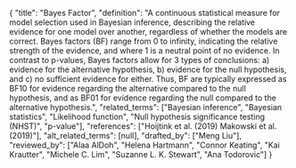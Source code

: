 {
    "title": "Bayes Factor",
    "definition": "A continuous statistical measure for model selection used in Bayesian inference, describing the relative evidence for one model over another, regardless of whether the models are correct. Bayes factors (BF) range from 0 to infinity, indicating the relative strength of the evidence, and where 1 is a neutral point of no evidence. In contrast to p-values, Bayes factors allow for 3 types of conclusions: a) evidence for the alternative hypothesis, b) evidence for the null hypothesis, and c) no sufficient evidence for either. Thus, BF are typically expressed as BF10 for evidence regarding the alternative compared to the null hypothesis, and as BF01 for evidence regarding the null compared to the alternative hypothesis.",
    "related_terms": ["Bayesian inference", "Bayesian statistics", "Likelihood function", "Null hypothesis significance testing (NHST)", "p-value"],
    "references": ["Hoijtink et al. (2019) Makowski et al. (2019)"],
    "alt_related_terms": [null],
    "drafted_by": ["Meng Liu"],
    "reviewed_by": ["Alaa AlDoh", "Helena Hartmann", "Connor Keating", "Kai Krautter", "Michele C. Lim", "Suzanne L. K. Stewart", "Ana Todorovic"]
  }
